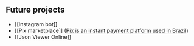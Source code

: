
## Future projects
- [[Instagram bot]]
- [[Pix marketplace]] (<a href="https://en.wikipedia.org/wiki/Pix_(payment_system)" target="_blank">Pix is an instant payment platform used in Brazil</a>)
- [[Json Viewer Online]]